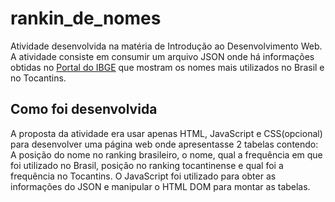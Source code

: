 # rankin_de_nomes
Atividade desenvolvida na matéria de Introdução ao Desenvolvimento Web. A atividade consiste em consumir um arquivo JSON onde há informações obtidas no <a href="https://www.ibge.gov.br/censo2010/apps/nomes/#/ranking" target="_blank">Portal do IBGE</a> que mostram os nomes mais utilizados no Brasil e no Tocantins.

## Como foi desenvolvida
A proposta da atividade era usar apenas HTML, JavaScript e CSS(opcional) para desenvolver uma página web onde apresentasse 2 tabelas contendo: A posição do nome no ranking brasileiro, o nome, qual a frequência em que foi utilizado no Brasil, posição no ranking tocantinense e qual foi a frequência no Tocantins.
O JavaScript foi utilizado para obter as informações do JSON e manipular o HTML DOM para montar as tabelas.